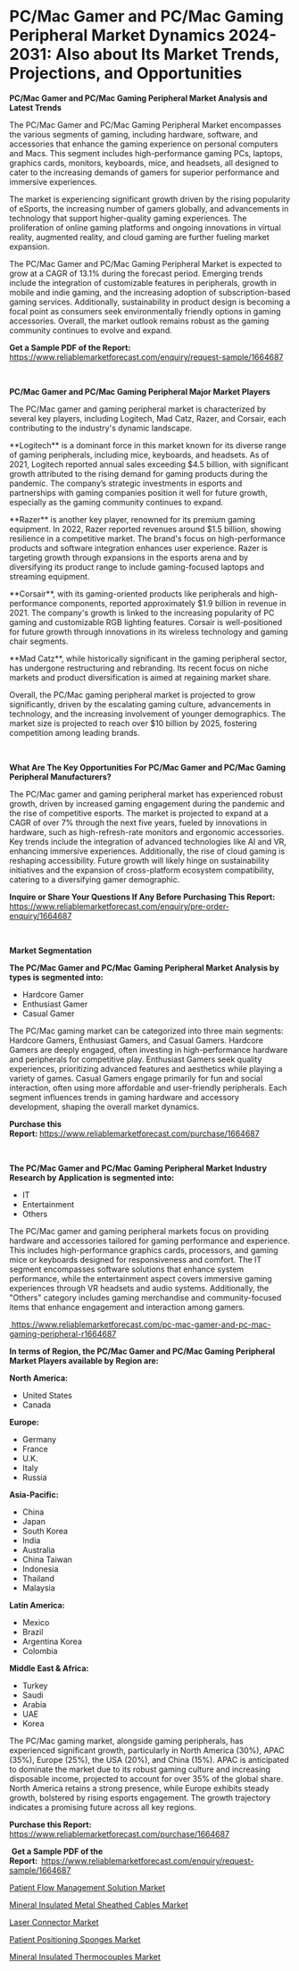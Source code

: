 <p><h1>PC/Mac Gamer and PC/Mac Gaming Peripheral Market Dynamics 2024-2031: Also about Its Market Trends, Projections, and Opportunities</h1></p><p><strong>PC/Mac Gamer and PC/Mac Gaming Peripheral Market Analysis and Latest Trends</strong></p>
<p><p>The PC/Mac Gamer and PC/Mac Gaming Peripheral Market encompasses the various segments of gaming, including hardware, software, and accessories that enhance the gaming experience on personal computers and Macs. This segment includes high-performance gaming PCs, laptops, graphics cards, monitors, keyboards, mice, and headsets, all designed to cater to the increasing demands of gamers for superior performance and immersive experiences.</p><p>The market is experiencing significant growth driven by the rising popularity of eSports, the increasing number of gamers globally, and advancements in technology that support higher-quality gaming experiences. The proliferation of online gaming platforms and ongoing innovations in virtual reality, augmented reality, and cloud gaming are further fueling market expansion. </p><p>The PC/Mac Gamer and PC/Mac Gaming Peripheral Market is expected to grow at a CAGR of 13.1% during the forecast period. Emerging trends include the integration of customizable features in peripherals, growth in mobile and indie gaming, and the increasing adoption of subscription-based gaming services. Additionally, sustainability in product design is becoming a focal point as consumers seek environmentally friendly options in gaming accessories. Overall, the market outlook remains robust as the gaming community continues to evolve and expand.</p></p>
<p><strong>Get a Sample PDF of the Report:&nbsp;</strong> <a href="https://www.reliablemarketforecast.com/enquiry/request-sample/1664687?utm_campaign=1124&utm_medium=2&utm_source=Github&utm_content=ia&utm_term=28092024&utm_id=pcmac-gamer-and-pcmac-gaming-peripheral">https://www.reliablemarketforecast.com/enquiry/request-sample/1664687</a></p>
<p>&nbsp;</p>
<p><strong>PC/Mac Gamer and PC/Mac Gaming Peripheral Major Market Players</strong></p>
<p><p>The PC/Mac gamer and gaming peripheral market is characterized by several key players, including Logitech, Mad Catz, Razer, and Corsair, each contributing to the industry's dynamic landscape.</p><p>**Logitech** is a dominant force in this market known for its diverse range of gaming peripherals, including mice, keyboards, and headsets. As of 2021, Logitech reported annual sales exceeding $4.5 billion, with significant growth attributed to the rising demand for gaming products during the pandemic. The company’s strategic investments in esports and partnerships with gaming companies position it well for future growth, especially as the gaming community continues to expand.</p><p>**Razer** is another key player, renowned for its premium gaming equipment. In 2022, Razer reported revenues around $1.5 billion, showing resilience in a competitive market. The brand's focus on high-performance products and software integration enhances user experience. Razer is targeting growth through expansions in the esports arena and by diversifying its product range to include gaming-focused laptops and streaming equipment.</p><p>**Corsair**, with its gaming-oriented products like peripherals and high-performance components, reported approximately $1.9 billion in revenue in 2021. The company's growth is linked to the increasing popularity of PC gaming and customizable RGB lighting features. Corsair is well-positioned for future growth through innovations in its wireless technology and gaming chair segments.</p><p>**Mad Catz**, while historically significant in the gaming peripheral sector, has undergone restructuring and rebranding. Its recent focus on niche markets and product diversification is aimed at regaining market share.</p><p>Overall, the PC/Mac gaming peripheral market is projected to grow significantly, driven by the escalating gaming culture, advancements in technology, and the increasing involvement of younger demographics. The market size is projected to reach over $10 billion by 2025, fostering competition among leading brands.</p></p>
<p>&nbsp;</p>
<p><strong>What Are The Key Opportunities For PC/Mac Gamer and PC/Mac Gaming Peripheral Manufacturers?</strong></p>
<p><p>The PC/Mac gamer and gaming peripheral market has experienced robust growth, driven by increased gaming engagement during the pandemic and the rise of competitive esports. The market is projected to expand at a CAGR of over 7% through the next five years, fueled by innovations in hardware, such as high-refresh-rate monitors and ergonomic accessories. Key trends include the integration of advanced technologies like AI and VR, enhancing immersive experiences. Additionally, the rise of cloud gaming is reshaping accessibility. Future growth will likely hinge on sustainability initiatives and the expansion of cross-platform ecosystem compatibility, catering to a diversifying gamer demographic.</p></p>
<p><strong>Inquire or Share Your Questions If Any Before Purchasing This Report:</strong> <a href="https://www.reliablemarketforecast.com/enquiry/pre-order-enquiry/1664687?utm_campaign=1124&utm_medium=2&utm_source=Github&utm_content=ia&utm_term=28092024&utm_id=pcmac-gamer-and-pcmac-gaming-peripheral">https://www.reliablemarketforecast.com/enquiry/pre-order-enquiry/1664687</a></p>
<p>&nbsp;</p>
<p><strong>Market Segmentation</strong></p>
<p><strong>The PC/Mac Gamer and PC/Mac Gaming Peripheral Market Analysis by types is segmented into:</strong></p>
<p><ul><li>Hardcore Gamer</li><li>Enthusiast Gamer</li><li>Casual Gamer</li></ul></p>
<p><p>The PC/Mac gaming market can be categorized into three main segments: Hardcore Gamers, Enthusiast Gamers, and Casual Gamers. Hardcore Gamers are deeply engaged, often investing in high-performance hardware and peripherals for competitive play. Enthusiast Gamers seek quality experiences, prioritizing advanced features and aesthetics while playing a variety of games. Casual Gamers engage primarily for fun and social interaction, often using more affordable and user-friendly peripherals. Each segment influences trends in gaming hardware and accessory development, shaping the overall market dynamics.</p></p>
<p><strong>Purchase this Report:&nbsp;</strong><a href="https://www.reliablemarketforecast.com/purchase/1664687?utm_campaign=1124&utm_medium=2&utm_source=Github&utm_content=ia&utm_term=28092024&utm_id=pcmac-gamer-and-pcmac-gaming-peripheral">https://www.reliablemarketforecast.com/purchase/1664687</a></p>
<p>&nbsp;</p>
<p><strong>The PC/Mac Gamer and PC/Mac Gaming Peripheral Market Industry Research by Application is segmented into:</strong></p>
<p><ul><li>IT</li><li>Entertainment</li><li>Others</li></ul></p>
<p><p>The PC/Mac gamer and gaming peripheral markets focus on providing hardware and accessories tailored for gaming performance and experience. This includes high-performance graphics cards, processors, and gaming mice or keyboards designed for responsiveness and comfort. The IT segment encompasses software solutions that enhance system performance, while the entertainment aspect covers immersive gaming experiences through VR headsets and audio systems. Additionally, the "Others" category includes gaming merchandise and community-focused items that enhance engagement and interaction among gamers.</p></p>
<p><a href="https://www.reliablemarketforecast.com/pc-mac-gamer-and-pc-mac-gaming-peripheral-r1664687?utm_campaign=1124&utm_medium=2&utm_source=Github&utm_content=ia&utm_term=28092024&utm_id=pcmac-gamer-and-pcmac-gaming-peripheral">&nbsp;https://www.reliablemarketforecast.com/pc-mac-gamer-and-pc-mac-gaming-peripheral-r1664687</a></p>
<p><strong>In terms of Region, the PC/Mac Gamer and PC/Mac Gaming Peripheral Market Players available by Region are:</strong></p>
<p>
    <p> <strong> North America: </strong>
        <ul>
            <li>United States</li>
            <li>Canada</li>
        </ul>
        </p> 
    <p> <strong> Europe: </strong>
        <ul>
            <li>Germany</li>
            <li>France</li>
            <li>U.K.</li>
            <li>Italy</li>
            <li>Russia</li>
        </ul>
        </p> 
    <p> <strong> Asia-Pacific: </strong>
        <ul>
            <li>China</li>
            <li>Japan</li>
            <li>South Korea</li>
            <li>India</li>
            <li>Australia</li>
            <li>China Taiwan</li>
            <li>Indonesia</li>
            <li>Thailand</li>
            <li>Malaysia</li>
        </ul>
        </p> 
    <p> <strong> Latin America: </strong>
        <ul>
            <li>Mexico</li>
            <li>Brazil</li>
            <li>Argentina Korea</li>
            <li>Colombia</li>
        </ul>
        </p> 
    <p> <strong> Middle East & Africa: </strong>
        <ul>
            <li>Turkey</li>
            <li>Saudi</li>
            <li>Arabia</li>
            <li>UAE</li>
            <li>Korea</li>
        </ul>
    </p>
    </p>
<p><p>The PC/Mac gaming market, alongside gaming peripherals, has experienced significant growth, particularly in North America (30%), APAC (35%), Europe (25%), the USA (20%), and China (15%). APAC is anticipated to dominate the market due to its robust gaming culture and increasing disposable income, projected to account for over 35% of the global share. North America retains a strong presence, while Europe exhibits steady growth, bolstered by rising esports engagement. The growth trajectory indicates a promising future across all key regions.</p></p>
<p><strong>Purchase this Report: </strong><a href="https://www.reliablemarketforecast.com/purchase/1664687?utm_campaign=1124&utm_medium=2&utm_source=Github&utm_content=ia&utm_term=28092024&utm_id=pcmac-gamer-and-pcmac-gaming-peripheral">https://www.reliablemarketforecast.com/purchase/1664687</a></p>
<p>&nbsp;<strong>Get a Sample PDF of the Report:&nbsp;&nbsp;</strong><a href="https://www.reliablemarketforecast.com/enquiry/request-sample/1664687?utm_campaign=1124&utm_medium=2&utm_source=Github&utm_content=ia&utm_term=28092024&utm_id=pcmac-gamer-and-pcmac-gaming-peripheral">https://www.reliablemarketforecast.com/enquiry/request-sample/1664687</a></p>
<p><strong></strong></p>
<p><p><a href="https://github.com/MegiMusaj575/Market-Research-Report-List-1/blob/main/patient-flow-management-solution-market.md?utm_campaign=1124&utm_medium=2&utm_source=Github&utm_content=ia&utm_term=28092024&utm_id=pcmac-gamer-and-pcmac-gaming-peripheral">Patient Flow Management Solution Market</a></p><p><a href="https://www.linkedin.com/pulse/global-mineral-insulated-metal-sheathed-cables-market-landscape-awcqe?utm_campaign=1124&utm_medium=2&utm_source=Github&utm_content=ia&utm_term=28092024&utm_id=pcmac-gamer-and-pcmac-gaming-peripheral">Mineral Insulated Metal Sheathed Cables Market</a></p><p><a href="https://issuu.com/reportprime-2/docs/laser-connector-market-size-2030.pp_421a42cd74bf33?utm_campaign=1124&utm_medium=2&utm_source=Github&utm_content=ia&utm_term=28092024&utm_id=pcmac-gamer-and-pcmac-gaming-peripheral">Laser Connector Market</a></p><p><a href="https://github.com/sofayahoo2023/Market-Research-Report-List-6/blob/main/patient-positioning-sponges-market.md?utm_campaign=1124&utm_medium=2&utm_source=Github&utm_content=ia&utm_term=28092024&utm_id=pcmac-gamer-and-pcmac-gaming-peripheral">Patient Positioning Sponges Market</a></p><p><a href="https://www.linkedin.com/pulse/mineral-insulated-thermocouples-market-share-size-trends-xxige?utm_campaign=1124&utm_medium=2&utm_source=Github&utm_content=ia&utm_term=28092024&utm_id=pcmac-gamer-and-pcmac-gaming-peripheral">Mineral Insulated Thermocouples Market</a></p></p>